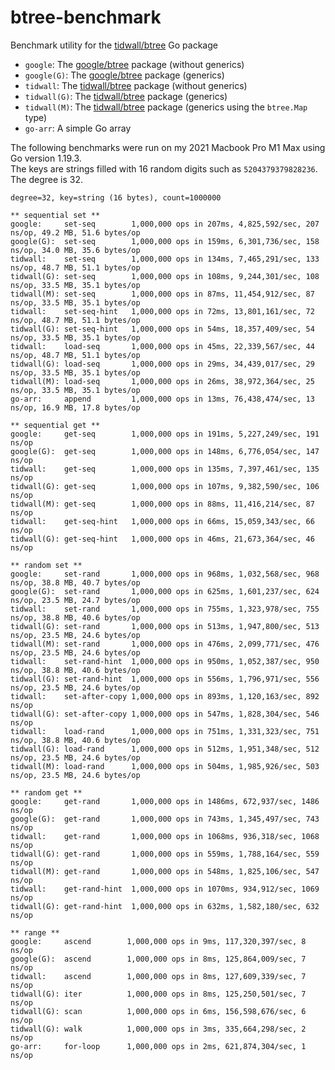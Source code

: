 # btree-benchmark

Benchmark utility for the [tidwall/btree](https://github.com/tidwall/btree) Go package

- `google`: The [google/btree](https://github.com/google/btree) package (without generics)
- `google(G)`: The [google/btree](https://github.com/google/btree) package (generics)
- `tidwall`: The [tidwall/btree](https://github.com/tidwall/btree) package (without generics)
- `tidwall(G)`: The [tidwall/btree](https://github.com/tidwall/btree) package (generics)
- `tidwall(M)`: The [tidwall/btree](https://github.com/tidwall/btree) package (generics using the `btree.Map` type)
- `go-arr`: A simple Go array

The following benchmarks were run on my 2021 Macbook Pro M1 Max 
using Go version 1.19.3.  
The keys are strings filled with 16 random digits such as `5204379379828236`.  
The degree is 32.  

```
degree=32, key=string (16 bytes), count=1000000

** sequential set **
google:     set-seq        1,000,000 ops in 207ms, 4,825,592/sec, 207 ns/op, 49.2 MB, 51.6 bytes/op
google(G):  set-seq        1,000,000 ops in 159ms, 6,301,736/sec, 158 ns/op, 34.0 MB, 35.6 bytes/op
tidwall:    set-seq        1,000,000 ops in 134ms, 7,465,291/sec, 133 ns/op, 48.7 MB, 51.1 bytes/op
tidwall(G): set-seq        1,000,000 ops in 108ms, 9,244,301/sec, 108 ns/op, 33.5 MB, 35.1 bytes/op
tidwall(M): set-seq        1,000,000 ops in 87ms, 11,454,912/sec, 87 ns/op, 33.5 MB, 35.1 bytes/op
tidwall:    set-seq-hint   1,000,000 ops in 72ms, 13,801,161/sec, 72 ns/op, 48.7 MB, 51.1 bytes/op
tidwall(G): set-seq-hint   1,000,000 ops in 54ms, 18,357,409/sec, 54 ns/op, 33.5 MB, 35.1 bytes/op
tidwall:    load-seq       1,000,000 ops in 45ms, 22,339,567/sec, 44 ns/op, 48.7 MB, 51.1 bytes/op
tidwall(G): load-seq       1,000,000 ops in 29ms, 34,439,017/sec, 29 ns/op, 33.5 MB, 35.1 bytes/op
tidwall(M): load-seq       1,000,000 ops in 26ms, 38,972,364/sec, 25 ns/op, 33.5 MB, 35.1 bytes/op
go-arr:     append         1,000,000 ops in 13ms, 76,438,474/sec, 13 ns/op, 16.9 MB, 17.8 bytes/op

** sequential get **
google:     get-seq        1,000,000 ops in 191ms, 5,227,249/sec, 191 ns/op
google(G):  get-seq        1,000,000 ops in 148ms, 6,776,054/sec, 147 ns/op
tidwall:    get-seq        1,000,000 ops in 135ms, 7,397,461/sec, 135 ns/op
tidwall(G): get-seq        1,000,000 ops in 107ms, 9,382,590/sec, 106 ns/op
tidwall(M): get-seq        1,000,000 ops in 88ms, 11,416,214/sec, 87 ns/op
tidwall:    get-seq-hint   1,000,000 ops in 66ms, 15,059,343/sec, 66 ns/op
tidwall(G): get-seq-hint   1,000,000 ops in 46ms, 21,673,364/sec, 46 ns/op

** random set **
google:     set-rand       1,000,000 ops in 968ms, 1,032,568/sec, 968 ns/op, 38.8 MB, 40.7 bytes/op
google(G):  set-rand       1,000,000 ops in 625ms, 1,601,237/sec, 624 ns/op, 23.5 MB, 24.7 bytes/op
tidwall:    set-rand       1,000,000 ops in 755ms, 1,323,978/sec, 755 ns/op, 38.8 MB, 40.6 bytes/op
tidwall(G): set-rand       1,000,000 ops in 513ms, 1,947,800/sec, 513 ns/op, 23.5 MB, 24.6 bytes/op
tidwall(M): set-rand       1,000,000 ops in 476ms, 2,099,771/sec, 476 ns/op, 23.5 MB, 24.6 bytes/op
tidwall:    set-rand-hint  1,000,000 ops in 950ms, 1,052,387/sec, 950 ns/op, 38.8 MB, 40.6 bytes/op
tidwall(G): set-rand-hint  1,000,000 ops in 556ms, 1,796,971/sec, 556 ns/op, 23.5 MB, 24.6 bytes/op
tidwall:    set-after-copy 1,000,000 ops in 893ms, 1,120,163/sec, 892 ns/op
tidwall(G): set-after-copy 1,000,000 ops in 547ms, 1,828,304/sec, 546 ns/op
tidwall:    load-rand      1,000,000 ops in 751ms, 1,331,323/sec, 751 ns/op, 38.8 MB, 40.6 bytes/op
tidwall(G): load-rand      1,000,000 ops in 512ms, 1,951,348/sec, 512 ns/op, 23.5 MB, 24.6 bytes/op
tidwall(M): load-rand      1,000,000 ops in 504ms, 1,985,926/sec, 503 ns/op, 23.5 MB, 24.6 bytes/op

** random get **
google:     get-rand       1,000,000 ops in 1486ms, 672,937/sec, 1486 ns/op
google(G):  get-rand       1,000,000 ops in 743ms, 1,345,497/sec, 743 ns/op
tidwall:    get-rand       1,000,000 ops in 1068ms, 936,318/sec, 1068 ns/op
tidwall(G): get-rand       1,000,000 ops in 559ms, 1,788,164/sec, 559 ns/op
tidwall(M): get-rand       1,000,000 ops in 548ms, 1,825,106/sec, 547 ns/op
tidwall:    get-rand-hint  1,000,000 ops in 1070ms, 934,912/sec, 1069 ns/op
tidwall(G): get-rand-hint  1,000,000 ops in 632ms, 1,582,180/sec, 632 ns/op

** range **
google:     ascend        1,000,000 ops in 9ms, 117,320,397/sec, 8 ns/op
google(G):  ascend        1,000,000 ops in 8ms, 125,864,009/sec, 7 ns/op
tidwall:    ascend        1,000,000 ops in 8ms, 127,609,339/sec, 7 ns/op
tidwall(G): iter          1,000,000 ops in 8ms, 125,250,501/sec, 7 ns/op
tidwall(G): scan          1,000,000 ops in 6ms, 156,598,676/sec, 6 ns/op
tidwall(G): walk          1,000,000 ops in 3ms, 335,664,298/sec, 2 ns/op
go-arr:     for-loop      1,000,000 ops in 2ms, 621,874,304/sec, 1 ns/op
```
